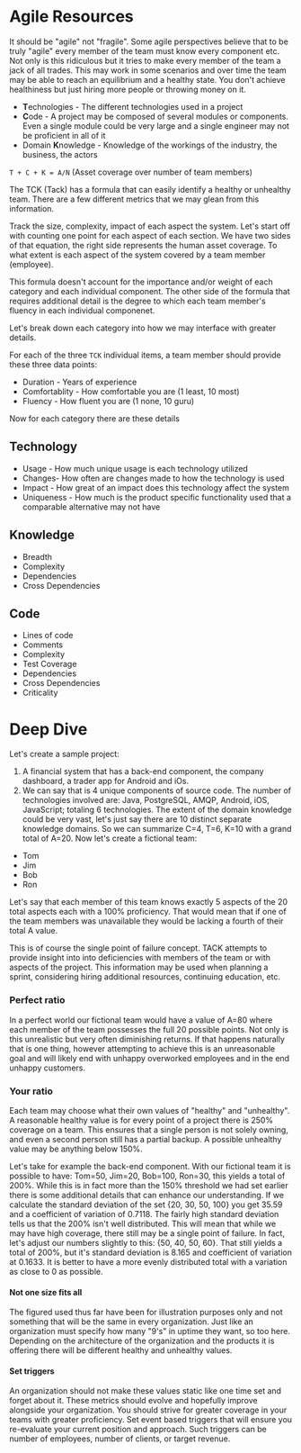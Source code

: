 # Agile Resources

It should be "agile" not "fragile". Some agile perspectives believe that to be truly "agile" every member of the team must know every component etc. Not only is this ridiculous but it tries to make every member of the team a jack of all trades. This may work in some scenarios and over time the team may be able to reach an equilibrium and a healthy state. You don't achieve healthiness but just hiring more people or throwing money on it.

* **T**echnologies - The different technologies used in a project
* **C**ode - A project may be composed of several modules or components. Even a single module could be very large and a single engineer may not be proficient in all of it
* Domain **K**nowledge -  Knowledge of the workings of the industry, the business, the actors

`T + C + K = A/N` (Asset coverage over number of team members)

The TCK (Tack) has a formula that can easily identify a healthy or unhealthy team. There are a few different metrics that we may glean from this information.

Track the size, complexity, impact of each aspect the system.
Let's start off with counting one point for each aspect of each section.
We have two sides of that equation, the right side represents the human asset coverage.
To what extent is each aspect of the system covered by a team member (employee).

This formula doesn't account for the importance and/or weight of each category and each individual component.
The other side of the formula that requires additional detail is the degree to which each team member's fluency in each individual componenet.

Let's break down each category into how we may interface with greater details.

For each of the three `TCK` individual items, a team member should provide these three data points:
* Duration - Years of experience
* Comfortablity - How comfortable you are (1 least, 10 most)
* Fluency - How fluent you are (1 none, 10 guru)

Now for each category there are these details

## Technology
* Usage - How much unique usage is each technology utilized
* Changes- How often are changes made to how the technology is used
* Impact - How great of an impact does this technology affect the system
* Uniqueness - How much is the product specific functionality used that a comparable alternative may not have

## Knowledge
* Breadth
* Complexity
* Dependencies
* Cross Dependencies

## Code
* Lines of code
* Comments
* Complexity
* Test Coverage
* Dependencies
* Cross Dependencies
* Criticality

# Deep Dive
Let's create a sample project:

1. A financial system that has a back-end component, the company dashboard, a trader app for Android and iOs.
2. We can say that is 4 unique components of source code. 
The number of technologies involved are: Java, PostgreSQL, AMQP, Android, iOS, JavaScript; totaling 6 technologies.
The extent of the domain knowledge could be very vast, let's just say there are 10 distinct separate knowledge domains.
So we can summarize C=4, T=6, K=10 with a grand total of A=20.
Now let's create a fictional team:
* Tom
* Jim
* Bob
* Ron

Let's say that each member of this team knows exactly 5 aspects of the 20 total aspects each with a 100% proficiency. That would mean that if one of the team members was unavailable they would be lacking a fourth of their total A value.

This is of course the single point of failure concept. TACK attempts to provide insight into into deficiencies with members of the team or with aspects of the project. This information may be used when planning a sprint, considering hiring additional resources, continuing education, etc.

### Perfect ratio

In a perfect world our fictional team would have a value of A=80 where each member of the team possesses the full 20 possible points. Not only is this unrealistic but very often diminishing returns. If that happens naturally that is one thing, however attempting to achieve this is an unreasonable goal and will likely end with unhappy overworked employees and in the end unhappy customers.

### Your ratio
Each team may choose what their own values of "healthy" and "unhealthy". A reasonable healthy value is for every point of a project there is 250% coverage on a team. This ensures that a single person is not solely owning, and even a second person still has a partial backup. A possible unhealthy value may be anything below 150%.

Let's take for example the back-end component. With our fictional team it is possible to have: Tom=50, Jim=20, Bob=100, Ron=30, this yields a total of 200%. While this is in fact more than the 150% threshold we had set earlier there is some additional details that can enhance our understanding. If we calculate the standard deviation of the set  {20, 30, 50, 100} you get 35.59 and a coefficient of variation of 0.7118. The fairly high standard deviation tells us that the 200% isn't well distributed. This will mean that while we may have high coverage, there still may be a single point of failure. In fact, let's adjust our numbers slightly to this: {50, 40, 50, 60}. That still yields a total of 200%, but it's standard deviation is 8.165 and coefficient of variation at 0.1633. It is better to have a more evenly distributed total with a variation as close to 0 as possible.

#### Not one size fits all
The figured used thus far have been for illustration purposes only and not something that will be the same in every organization. Just like an organization must specify how many "9's" in uptime they want, so too here. Depending on the architecture of the organization and the products it is offering there will be different healthy and unhealthy values.
#### Set triggers
An organization should not make these values static like one time set and forget about it. These metrics should evolve and hopefully improve alongside your organization. You should strive for greater coverage in your teams with greater proficiency. Set event based triggers that will ensure you re-evaluate your current position and approach. Such triggers can be number of employees, number of clients, or target revenue.
